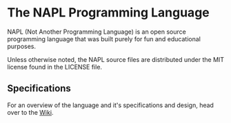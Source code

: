 # The NAPL Programming Language

NAPL (Not Another Programming Language) is an open source programming language that was built purely for fun and educational purposes.

Unless otherwise noted, the NAPL source files are distributed under the
MIT license found in the LICENSE file.

## Specifications

For an overview of the language and it's specifications and design, head over to the [Wiki](https://github.com/Bigalan09/NAPL/wiki).
